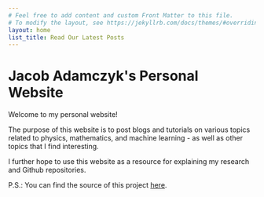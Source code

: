 ```yaml
---
# Feel free to add content and custom Front Matter to this file.
# To modify the layout, see https://jekyllrb.com/docs/themes/#overriding-theme-defaults
layout: home
list_title: Read Our Latest Posts
---
```


# Jacob Adamczyk's Personal Website

Welcome to my personal website!

The purpose of this website is to post blogs and tutorials on various topics related to physics, mathematics, and machine learning - as well as other topics that I find interesting.

I further hope to use this website as a resource for explaining my research and Github repositories.

P.S.:
You can find the source of this project
[here](https://github.com/SimonDosda/gp-blog).
